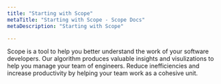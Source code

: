 ```yaml
---
title: "Starting with Scope"
metaTitle: "Starting with Scope - Scope Docs"
metaDescription: "Starting with Scope"

---
```


Scope is a tool to help you better understand the work of your software developers. Our algorithm produces valuable insights and visulizations to help you manage your team of engineers.  Reduce inefficiencies and increase productivity by helping your team work as a cohesive unit. 